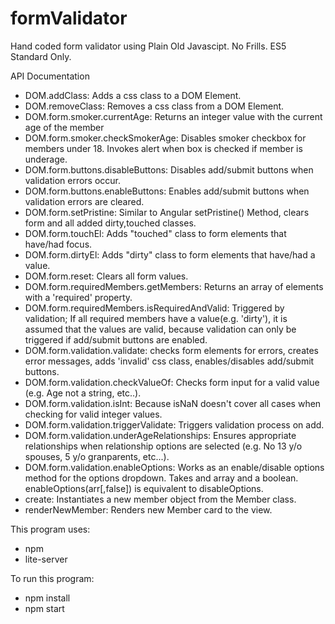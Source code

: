 # formValidator
Hand coded form validator using Plain Old Javascipt. No Frills. ES5 Standard Only.

API Documentation
- DOM.addClass: Adds a css class to a DOM Element.
- DOM.removeClass: Removes a css class from a DOM Element.
- DOM.form.smoker.currentAge: Returns an integer value with the current age of the member
- DOM.form.smoker.checkSmokerAge: Disables smoker checkbox for members under 18. Invokes alert when box is 
  checked if member is underage.
- DOM.form.buttons.disableButtons: Disables add/submit buttons when validation errors occur.
- DOM.form.buttons.enableButtons: Enables add/submit buttons when validation errors are cleared.
- DOM.form.setPristine: Similar to Angular setPristine() Method, clears form and all added dirty,touched
  classes.
- DOM.form.touchEl: Adds "touched" class to form elements that have/had focus.
- DOM.form.dirtyEl: Adds "dirty" class to form elements that have/had a value.
- DOM.form.reset: Clears all form values.
- DOM.form.requiredMembers.getMembers: Returns an array of elements with a 'required' property.
- DOM.form.requiredMembers.isRequiredAndValid: Triggered by validation; If all required members have a 
  value(e.g. 'dirty'), it is assumed that the values are valid, because validation can only be triggered if add/submit buttons are enabled.
- DOM.form.validation.validate: checks form elements for errors, creates error messages, adds 'invalid' css 
  class, enables/disables add/submit buttons.
- DOM.form.validation.checkValueOf: Checks form input for a valid value (e.g. Age not a string, etc..).
- DOM.form.validation.isInt: Because isNaN doesn't cover all cases when checking for valid integer values.
- DOM.form.validation.triggerValidate: Triggers validation process on add.
- DOM.form.validation.underAgeRelationships: Ensures appropriate relationships when 
  relationship options are selected (e.g. No 13 y/o spouses, 5 y/o granparents, etc...).
- DOM.form.validation.enableOptions: Works as an enable/disable options method for the options dropdown. 
  Takes and array and a boolean. enableOptions(arr[,false]) is equivalent to disableOptions.
- create: Instantiates a new member object from the Member class.
- renderNewMember: Renders new Member card to the view.

This program uses:   
- npm  
- lite-server  

To run this program:  
- npm install  
- npm start  
